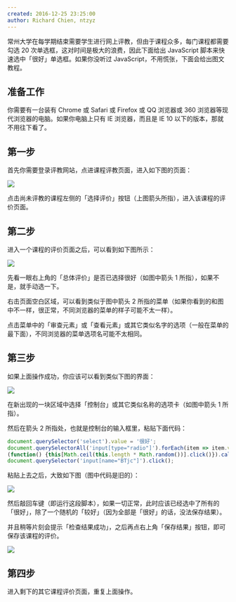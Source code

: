 ```yaml
---
created: 2016-12-25 23:25:00
author: Richard Chien, ntzyz
---
```


常州大学在每学期结束需要学生进行网上评教，但由于课程众多，每门课程都需要勾选 20 次单选框，这对时间是极大的浪费，因此下面给出 JavaScript 脚本来快速选中「很好」单选框。如果你没听过 JavaScript，不用慌张，下面会给出图文教程。

## 准备工作

你需要有一台装有 Chrome 或 Safari 或 Firefox 或 QQ 浏览器或 360 浏览器等现代浏览器的电脑。如果你电脑上只有 IE 浏览器，而且是 IE 10 以下的版本，那就不用往下看了。

## 第一步

首先你需要登录评教网站，点进课程评教页面，进入如下图的页面：

![](http://ww1.sinaimg.cn/large/006tNbRwgw1fb3g9no6rpj30fs08ydhb.jpg)

点击尚未评教的课程左侧的「选择评价」按钮（上图箭头所指），进入该课程的评价页面。

## 第二步

进入一个课程的评价页面之后，可以看到如下图所示：

![](http://ww1.sinaimg.cn/large/006tNbRwgw1fb3g9o2n38j30z70cs0x9.jpg)

先看一眼右上角的「总体评价」是否已选择很好（如图中箭头 1 所指），如果不是，就手动选一下。

右击页面空白区域，可以看到类似于图中箭头 2 所指的菜单（如果你看到的和图中不一样，很正常，不同浏览器的菜单的样子可能不太一样）。

点击菜单中的「审查元素」或「查看元素」或其它类似名字的选项（一般在菜单的最下面），不同浏览器的菜单选项名可能不太相同。

## 第三步

如果上面操作成功，你应该可以看到类似下图的界面：

![](http://ww1.sinaimg.cn/large/006tNbRwgw1fb3g9n6hi1j31010jf0y0.jpg)

在新出现的一块区域中选择「控制台」或其它类似名称的选项卡（如图中箭头 1 所指）。

然后在箭头 2 所指处，也就是控制台的输入框里，粘贴下面代码：

```js
document.querySelector('select').value = '很好';
document.querySelectorAll('input[type="radio"]').forEach(item => item.value === "100" && item.click());
(function() {this[Math.ceil(this.length * Math.random())].click()}).call(Array.from(document.querySelectorAll('input[type="radio"]')).filter(item => item.value === "80"));
document.querySelector('input[name="BTjc"]').click();
```

粘贴上去之后，大致如下图（图中代码是旧的）：

![](http://ww4.sinaimg.cn/large/006tNbRwgw1fb3g9nfnraj30j30chgmy.jpg)

然后敲回车键（即运行这段脚本），如果一切正常，此时应该已经选中了所有的「很好」，除了一个随机的「较好」（因为全部是「很好」的话，没法保存结果）。

并且稍等片刻会提示「检查结果成功」，之后再点右上角「保存结果」按钮，即可保存该课程的评价。

![](http://ww4.sinaimg.cn/large/006tNbRwgw1fb3g9msp4uj306j03hdfv.jpg)

## 第四步

进入剩下的其它课程评价页面，重复上面操作。
